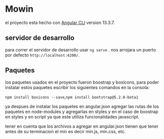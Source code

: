 # Mowin

el proyecto esta hecho con [Angular CLI](https://github.com/angular/angular-cli) version 13.3.7.

## servidor de desarrollo

para correr el servidor de desarrollo usar `ng serve` . nos arrojara un puerto por defecto `http://localhost:4200/`.

## Paquetes

los paquetes usados en el proyecto fueron boostrap y boxicons, para poder instalar estos paquetes escribir los siguientes comandos en la consola:

 `npm install boxicons --save`,`npm install bootstrap@5.2.0-beta1 `

ya despues de instalar los paquetes en angular.json agregar las rutas de los paquetes en node-modules y agregarlas en styles y en el caso de boostrap en styles y en script ya que este utiliza funcionalidades javascript.

tener en cuenta que los archivos a agregar en angular.json tienen que tener antes de su terminacion el min es decir min.js, min.css, etc.